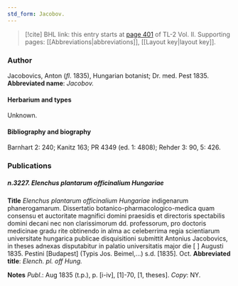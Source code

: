 ```yaml
---
std_form: Jacobov.
---
```


> [!cite] BHL link: this entry starts at [page 401](https://www.biodiversitylibrary.org/page/33068643) of TL-2 Vol. II.
> Supporting pages: [[Abbreviations|abbreviations]], [[Layout key|layout key]].

### Author

Jacobovics, Anton (*fl*. 1835), Hungarian botanist; Dr. med. Pest 1835. 
**Abbreviated name**: *Jacobov.*

#### Herbarium and types

Unknown.

#### Bibliography and biography

Barnhart 2: 240; Kanitz 163; PR 4349 (ed. 1: 4808); Rehder 3: 90, 5: 426.

### Publications

##### n.3227. Elenchus plantarum officinalium Hungariae

**Title**
*Elenchus plantarum officinalium Hungariae* indigenarum phanerogamarum. Dissertatio botanico-pharmacologico-medica quam consensu et auctoritate magnifici domini praesidis et directoris spectabilis domini decani nec non clarissimorum dd. professorum, pro doctoris medicinae gradu rite obtinendo in alma ac celeberrima regia scientiarum universitate hungarica publicae disquisitioni submittit Antonius Jacobovics, in theses adnexas disputabitur in palatio universitatis major die \[ \] Augusti 1835. Pestini \[Budapest\] (Typis Jos. Beimel,...) s.d. \[1835\]. Oct.
**Abbreviated title**: *Elench. pl. off Hung.*

**Notes**
*Publ*.: Aug 1835 (t.p.), p. \[i-iv\], \[1\]-70, \[1, theses\]. *Copy*: NY.

